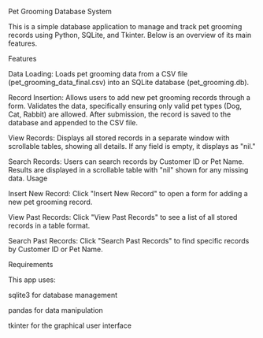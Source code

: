 Pet Grooming Database System

This is a simple database application to manage and track pet grooming records using Python, SQLite, and Tkinter. Below is an overview of its main features.

Features

Data Loading: Loads pet grooming data from a CSV file (pet_grooming_data_final.csv) into an SQLite database (pet_grooming.db).

Record Insertion: Allows users to add new pet grooming records through a form. Validates the data, specifically ensuring only valid pet types (Dog, Cat, Rabbit) are allowed. After submission, the record is saved to the database and appended to the CSV file.

View Records: Displays all stored records in a separate window with scrollable tables, showing all details. If any field is empty, it displays as "nil."

Search Records: Users can search records by Customer ID or Pet Name. Results are displayed in a scrollable table with "nil" shown for any missing data.
Usage

Insert New Record: Click "Insert New Record" to open a form for adding a new pet grooming record.

View Past Records: Click "View Past Records" to see a list of all stored records in a table format.

Search Past Records: Click "Search Past Records" to find specific records by Customer ID or Pet Name.

Requirements

This app uses:

sqlite3 for database management

pandas for data manipulation

tkinter for the graphical user interface
